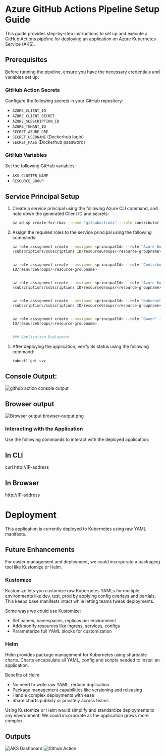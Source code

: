 # Azure GitHub Actions Pipeline Setup Guide

This guide provides step-by-step instructions to set up and execute a GitHub Actions pipeline for deploying an application on Azure Kubernetes Service (AKS).

## Prerequisites

Before running the pipeline, ensure you have the necessary credentials and variables set up:

### GitHub Action Secrets

Configure the following secrets in your GitHub repository:
- `AZURE_CLIENT_ID`
- `AZURE_CLIENT_SECRET`
- `AZURE_SUBSCRIPTION_ID`
- `AZURE_TENANT_ID`
- `SECRET_AZURE_CRE`
- `SECRET_USERNAME` (Dockerhub login)
- `SECRET_PASS` (Dockerhub password)

### GitHub Variables
Set the following GitHub variables:
- `AKS_CLUSTER_NAME`
- `RESOURCE_GROUP`

## Service Principal Setup

1. Create a service principal using the following Azure CLI command, and note down the generated Client ID and secrets:
   
   ```bash
   az ad sp create-for-rbac --name "githubactions" --role contributor --scopes /subscriptions/595cde91-1448-4867-beca-c97b439bbc31/resourceGroups/test_env --sdk-auth
2. Assign the required roles to the service principal using the following commands:
   
   ```bash
   az role assignment create --assignee <principalId> --role "Azure Kubernetes Service Cluster User Role" --scope 
   /subscriptions/subscriptions ID/resourceGroups/<resource-groupname>
   
   
   az role assignment create --assignee <principalId> --role "Contributor" --scope /subscriptions/subscriptions 
   ID/resourceGroups/<resource-groupname>
    
   
   az role assignment create --assignee <principalId> --role "Azure Kubernetes Service Contributor Role" --scope 
   /subscriptions/subscriptions ID/resourceGroups/<resource-groupname>

   
   az role assignment create --assignee <principalId> --role "Kubernetes Extension Contributor" --scope 
   /subscriptions/subscriptions ID/resourceGroups/<resource-groupname>

   
   az role assignment create --assignee <principalId> --role "Owner" --scope /subscriptions/subscriptions 
   ID/resourceGroups/<resource-groupname>


   ### Application Deployment

1) After deploying the application, verify its status using the following command:

   ```bash
   kubectl get svc

## Console Output:

![github action console output](https://github.com/shadrachdoc/AKS-python-deployment/blob/main/screenshots/console-output.png)

## Browser output

![Browser output](https://github.com/shadrachdoc/AKS-python-deployment/blob/main/screenshots/browser-output.png)
browser-output.png

### Interacting with the Application

Use the following commands to interact with the deployed application:

## In CLI

curl http://IP-address

## In Browser

http://IP-address

# Deployment

This application is currently deployed to Kubernetes using raw YAML manifests. 

## Future Enhancements

For easier management and deployment, we could incorporate a packaging tool like Kustomize or Helm.

### Kustomize

Kustomize lets you customize raw Kubernetes YAMLs for multiple environments like dev, test, prod by applying config overlays and partials. This keeps base manifests intact while letting teams tweak deployments.

Some ways we could use Kustomize:

- Set names, namespaces, replicas per environment
- Add/modify resources like ingress, services, configs  
- Parameterize full YAML blocks for customization


### Helm

Helm provides package management for Kubernetes using shareable charts. Charts encapsulate all YAML, config and scripts needed to install an application.

Benefits of Helm:

- No need to write raw YAML, reduce duplication
- Package management capabilities like versioning and releasing
- Handle complex deployments with ease
- Share charts publicly or privately across teams


Using Kustomize or Helm would simplify and standardize deployments to any environment. We could incorporate as the application grows more complex.

## Outputs

![AKS Dashboard](https://github.com/shadrachdoc/AKS-python-deployment/blob/main/screenshots/Azure-screenshot.png)
![Github Action](https://github.com/shadrachdoc/AKS-python-deployment/blob/main/screenshots/github-action.png)






  
